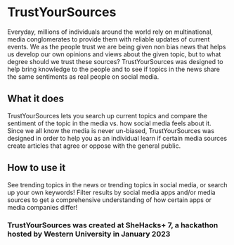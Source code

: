 # TrustYourSources
Everyday, millions of individuals around the world rely on multinational, media conglomerates to provide them with reliable updates of current events. We as the people trust we are being given non bias news that helps us develop our own opinions and views about the given topic, but to what degree should we trust these sources? TrustYourSources was designed to help bring knowledge to the people and to see if topics in the news share the same sentiments as real people on social media. 

## What it does
TrustYourSources lets you search up current topics and compare the sentiment of the topic in the media vs. how social media feels about it. Since we all know the media is never un-biased, TrustYourSources was designed in order to help you as an individual learn if certain media sources create articles that agree or oppose with the general public.

## How to use it
See trending topics in the news or trending topics in social media, or search up your own keywords!
Filter results by social media apps and/or media sources to get a comprehensive understanding of how certain apps or media companies differ!



### TrustYourSources was created at SheHacks+ 7, a hackathon hosted by Western University in January 2023
